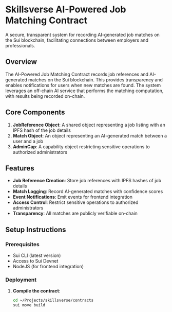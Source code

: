 # Skillsverse AI-Powered Job Matching Contract

A secure, transparent system for recording AI-generated job matches on the Sui blockchain, facilitating connections between employers and professionals.

## Overview

The AI-Powered Job Matching Contract records job references and AI-generated matches on the Sui blockchain. This provides transparency and enables notifications for users when new matches are found. The system leverages an off-chain AI service that performs the matching computation, with results being recorded on-chain.

## Core Components

1. **JobReference Object**: A shared object representing a job listing with an IPFS hash of the job details
2. **Match Object**: An object representing an AI-generated match between a user and a job
3. **AdminCap**: A capability object restricting sensitive operations to authorized administrators

## Features

- **Job Reference Creation**: Store job references with IPFS hashes of job details
- **Match Logging**: Record AI-generated matches with confidence scores
- **Event Notifications**: Emit events for frontend integration
- **Access Control**: Restrict sensitive operations to authorized administrators
- **Transparency**: All matches are publicly verifiable on-chain

## Setup Instructions

### Prerequisites

- Sui CLI (latest version)
- Access to Sui Devnet
- NodeJS (for frontend integration)

### Deployment

1. **Compile the contract**:
   ```bash
   cd ~/Projects/skillsverse/contracts
   sui move build